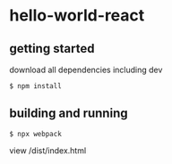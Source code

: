 # hello-world-react

## getting started

download all dependencies including dev

```
$ npm install
```

## building and running

```
$ npx webpack
```
view /dist/index.html

